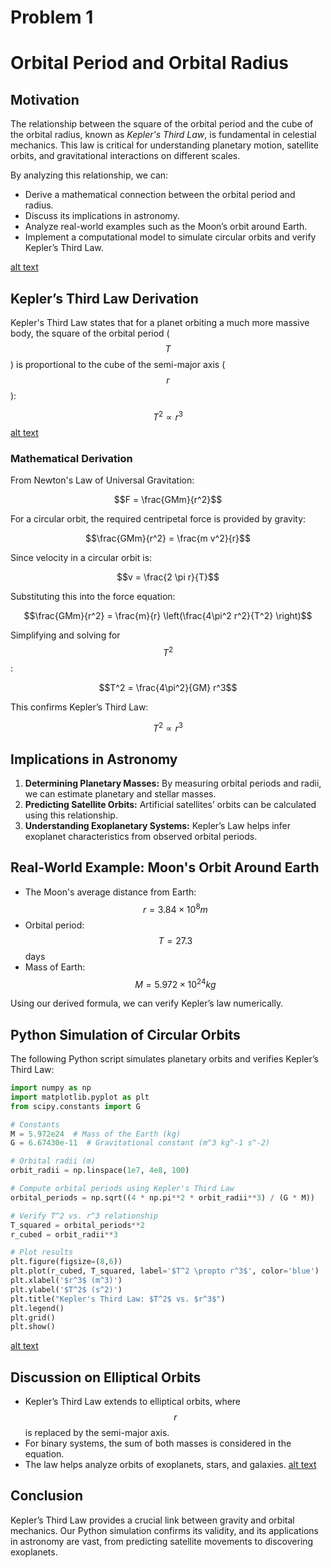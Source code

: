 # Problem 1
# **Orbital Period and Orbital Radius**

## **Motivation**
The relationship between the square of the orbital period and the cube of the orbital radius, known as *Kepler's Third Law*, is fundamental in celestial mechanics. This law is critical for understanding planetary motion, satellite orbits, and gravitational interactions on different scales.

By analyzing this relationship, we can:
- Derive a mathematical connection between the orbital period and radius.
- Discuss its implications in astronomy.
- Analyze real-world examples such as the Moon’s orbit around Earth.
- Implement a computational model to simulate circular orbits and verify Kepler’s Third Law.

[alt text](%20Unknown.png)

## **Kepler’s Third Law Derivation**
Kepler's Third Law states that for a planet orbiting a much more massive body, the square of the orbital period ($$T$$) is proportional to the cube of the semi-major axis ($$r$$):

$$T^2 \propto r^3$$
[alt text](111.png)


### **Mathematical Derivation**
From Newton's Law of Universal Gravitation:

$$F = \frac{GMm}{r^2}$$

For a circular orbit, the required centripetal force is provided by gravity:

$$\frac{GMm}{r^2} = \frac{m v^2}{r}$$

Since velocity in a circular orbit is:

$$v = \frac{2 \pi r}{T}$$

Substituting this into the force equation:

$$\frac{GMm}{r^2} = \frac{m}{r} \left(\frac{4\pi^2 r^2}{T^2} \right)$$

Simplifying and solving for $$T^2$$:

$$T^2 = \frac{4\pi^2}{GM} r^3$$

This confirms Kepler’s Third Law:

$$T^2 \propto r^3$$

## **Implications in Astronomy**
1. **Determining Planetary Masses:** By measuring orbital periods and radii, we can estimate planetary and stellar masses.
2. **Predicting Satellite Orbits:** Artificial satellites’ orbits can be calculated using this relationship.
3. **Understanding Exoplanetary Systems:** Kepler’s Law helps infer exoplanet characteristics from observed orbital periods.

## **Real-World Example: Moon's Orbit Around Earth**
- The Moon's average distance from Earth: $$r = 3.84 \times 10^8 m$$
- Orbital period: $$T = 27.3$$ days
- Mass of Earth: $$M = 5.972 \times 10^{24} kg$$

Using our derived formula, we can verify Kepler’s law numerically.

## **Python Simulation of Circular Orbits**
The following Python script simulates planetary orbits and verifies Kepler’s Third Law:

```python
import numpy as np
import matplotlib.pyplot as plt
from scipy.constants import G

# Constants
M = 5.972e24  # Mass of the Earth (kg)
G = 6.67430e-11  # Gravitational constant (m^3 kg^-1 s^-2)

# Orbital radii (m)
orbit_radii = np.linspace(1e7, 4e8, 100)

# Compute orbital periods using Kepler's Third Law
orbital_periods = np.sqrt((4 * np.pi**2 * orbit_radii**3) / (G * M))

# Verify T^2 vs. r^3 relationship
T_squared = orbital_periods**2
r_cubed = orbit_radii**3

# Plot results
plt.figure(figsize=(8,6))
plt.plot(r_cubed, T_squared, label='$T^2 \propto r^3$', color='blue')
plt.xlabel('$r^3$ (m^3)')
plt.ylabel('$T^2$ (s^2)')
plt.title("Kepler's Third Law: $T^2$ vs. $r^3$")
plt.legend()
plt.grid()
plt.show()
```
[alt text](333.png)
## **Discussion on Elliptical Orbits**
- Kepler’s Third Law extends to elliptical orbits, where $$r$$ is replaced by the semi-major axis.
- For binary systems, the sum of both masses is considered in the equation.
- The law helps analyze orbits of exoplanets, stars, and galaxies.
[alt text](555.png)

## **Conclusion**
Kepler’s Third Law provides a crucial link between gravity and orbital mechanics. Our Python simulation confirms its validity, and its applications in astronomy are vast, from predicting satellite movements to discovering exoplanets.